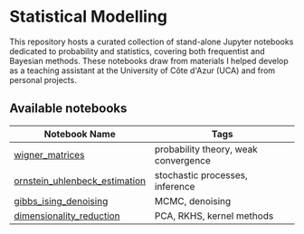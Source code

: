 # Statistical Modelling

This repository hosts a curated collection of stand-alone Jupyter notebooks dedicated to probability and statistics, covering both frequentist and Bayesian methods. These notebooks draw from materials I helped develop as a teaching assistant at the University of Côte d'Azur (UCA) and from personal projects.

## Available notebooks

| Notebook Name                              | Tags                          |
|-------------------------------------------|-------------------------------|
| [wigner_matrices](notebooks/probability/wigner_matrices.ipynb) | probability theory, weak convergence |
| [ornstein_uhlenbeck_estimation](notebooks/mixed_topics/ornstein_uhlenbeck_estimation.ipynb) | stochastic processes, inference |
| [gibbs_ising_denoising](notebooks/mixed_topics/gibbs_ising_denoising.ipynb) | MCMC, denoising |
| [dimensionality_reduction](notebooks/mixed_topics/dimensionality_reduction.ipynb) | PCA, RKHS, kernel methods |

